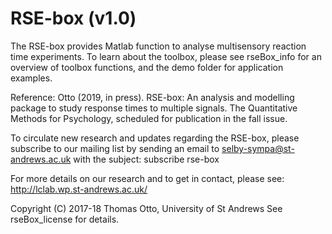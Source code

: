 # RSE-box (v1.0)
The RSE-box provides Matlab function to analyse multisensory reaction time experiments. To learn about the toolbox, please see rseBox_info for an overview of toolbox functions, and the demo folder for application examples.

Reference:
Otto (2019, in press). RSE-box: An analysis and modelling package to study response times to multiple signals. The Quantitative Methods for Psychology, scheduled for publication in the fall issue.

To circulate new research and updates regarding the RSE-box, please subscribe to our mailing list by sending an email to selby-sympa@st-andrews.ac.uk with the subject: subscribe rse-box

For more details on our research and to get in contact, please see: http://lclab.wp.st-andrews.ac.uk/

Copyright (C) 2017-18 Thomas Otto, University of St Andrews
See rseBox_license for details.
